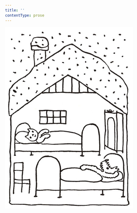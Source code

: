 ```yaml
---
title: ''
contentType: prose
---
```


<section>

![povidani_o_pejskovi_a_kocicce_020](./resources/povidani_o_pejskovi_a_kocicce_020.jpg)

</section>
